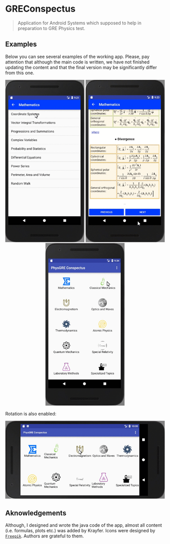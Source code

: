 # GREConspectus

> Application for Android Systems which supposed to help in preparation to GRE Physics test.

## Examples

Below you can see several examples of the working app. Please, pay attention that although the main code is written, we have not finished updating the content and that the final version may be significantly differ from this one.

<p align="center">
  <img src="/example_GIFs/math1.gif?raw=true" width="250px">
  <img src="/example_GIFs/math2.gif?raw=true" width="250px">
  <img src="/example_GIFs/mechanics.gif?raw=true" width="250px"/>
</p>

Rotation is also enabled:

<p align="center">
  <img src="/example_GIFs/rotated_em.gif?raw=true" width="750px">
</p>

## Aknowledgements

Although, I designed and wrote the java code of the app, almost all content (i.e. formulas, plots etc.) was added by Krayfer.
Icons were designed by <a href="https://www.freepik.com/" target="_blank">`Freepik`</a>. Authors are grateful to them.

